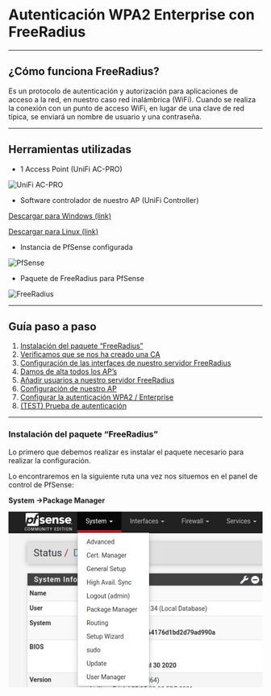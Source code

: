 # Autenticación WPA2 Enterprise con FreeRadius

---

## ¿Cómo funciona FreeRadius?

Es un protocolo de autenticación y autorización para aplicaciones de acceso a la red, en nuestro caso red inalámbrica (WiFi). Cuando se realiza la conexión con un punto de acceso WiFi, en lugar de una clave de red típica, se enviará un nombre de usuario y una contraseña. 

---

## Herramientas utilizadas

* 1 Access Point (UniFi AC-PRO)

<p align="left"><img src="https://cdn.shopify.com/s/files/1/0019/7518/9613/products/UAP-AC-PRO_grande.png?v=1616583501" alt="UniFi AC-PRO" width="150" height="150"></p>

* Software controlador de nuestro AP (UniFi Controller)

<a href="https://www.ui.com/download/unifi/#" class="button">Descargar para Windows (link)</a>

<a href="https://www.ui.com/download/unifi/#" class="button">Descargar para Linux (link)</a>

* Instancia de PfSense configurada

<p align="left"><img src="https://upload.wikimedia.org/wikipedia/commons/thumb/b/b9/PfSense_logo.png/1200px-PfSense_logo.png" alt="PfSense" width="250" height="70"></p>

* Paquete de FreeRadius para PfSense

<p align="left"><img src="https://upload.wikimedia.org/wikipedia/commons/thumb/5/5b/Freeradius_logo.svg/2560px-Freeradius_logo.svg.png" alt="FreeRadius" width="250" height="70"></p>

---

## Guía paso a paso

1. [Instalación del paquete “FreeRadius”](#freeradius-install)
2. [Verificamos que se nos ha creado una CA](#freeradius-ca)
3. [Configuración de las interfaces de nuestro servidor FreeRadius](#freeradius-interfaces)
4. [Damos de alta todos los AP’s](#freeradius-ap)
5. [Añadir usuarios a nuestro servidor FreeRadius](#freeradius-users)
6. [Configuración de nuestro AP](#freeradius-ap-config)
7. [Configurar la autenticación WPA2 / Enterprise](#freeradius-wpa2)
8. [(TEST) Prueba de autenticación](#freeradius-test)

---

### Instalación del paquete “FreeRadius” <a name="freeradius-install"></a>

Lo primero que debemos realizar es instalar el paquete necesario para realizar la
configuración.

Lo encontraremos en la siguiente ruta una vez nos situemos en el panel de control de
PfSense:

**System →Package Manager**

<p align="left"><img src="https://github.com/demontaim/WPA2-ENTERPRISE-CON-FREERADIUS/blob/main/img/packagemanager.png?raw=true" alt="Package Manager"></p>